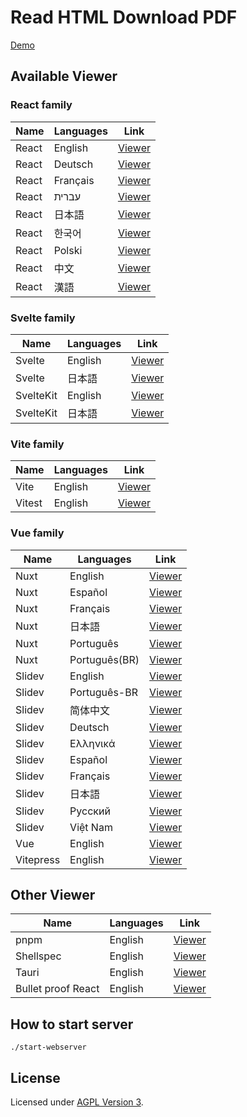 # Read HTML Download PDF

[Demo](https://read-html-download-pdf.vercel.app/)

## Available Viewer

### React family

| Name | Languages | Link |
|--|---|--|
|React| English |[Viewer](https://read-html-download-pdf.vercel.app/#src=/docs/frameworks/react/en/index.html) |
|React | Deutsch |[Viewer](https://read-html-download-pdf.vercel.app/#src=/docs/frameworks/react/de/index.html) |
| React| Français|[Viewer](https://read-html-download-pdf.vercel.app/#src=/docs/frameworks/react/fr/index.html) |
| React| עברית| [Viewer](https://read-html-download-pdf.vercel.app/#src=/docs/frameworks/react/he/index.html)|
| React|  日本語| [Viewer](https://read-html-download-pdf.vercel.app/#src=/docs/frameworks/react/ja/index.html)|
|React | 한국어 | [Viewer](https://read-html-download-pdf.vercel.app/#src=/docs/frameworks/react/ko/index.html)|
|React | Polski| [Viewer](https://read-html-download-pdf.vercel.app/#src=/docs/frameworks/react/pl/index.html)|
| React| 中文 |[Viewer](https://read-html-download-pdf.vercel.app/#src=/docs/frameworks/react/zh-hans/index.html) |
| React| 漢語| [Viewer](https://read-html-download-pdf.vercel.app/#src=/docs/frameworks/react/zh-hant/index.html)|


### Svelte family

| Name | Languages | Link |
|--|---|--|
|Svelte| English |[Viewer](https://read-html-download-pdf.vercel.app/#src=/docs/frameworks/svelte/en/index.html)|
|Svelte| 日本語 |[Viewer](https://read-html-download-pdf.vercel.app/#src=/docs/frameworks/svelte/ja/index.html)|
| SvelteKit| English | [Viewer](https://read-html-download-pdf.vercel.app/#src=/docs/frameworks/sveltekit/en/index.html)|
| SvelteKit| 日本語 | [Viewer](https://read-html-download-pdf.vercel.app/#src=/docs/frameworks/sveltekit/ja/index.html)|

### Vite family

| Name | Languages | Link |
|--|---|--|
| Vite | English | [Viewer](https://read-html-download-pdf.vercel.app/#src=/docs/frameworks/vite/en/guide/index.html)|
| Vitest| English | [Viewer](https://read-html-download-pdf.vercel.app/#src=/docs/frameworks/vitest/en/index.html)|

### Vue family

| Name | Languages | Link |
|--|---|--|
| Nuxt | English| [Viewer](https://read-html-download-pdf.vercel.app/#src=/docs/frameworks/nuxt/en/index.html)|
| Nuxt | Español | [Viewer](https://read-html-download-pdf.vercel.app/#src=/docs/frameworks/nuxt/es/index.html)|
| Nuxt | Français| [Viewer](https://read-html-download-pdf.vercel.app/#src=/docs/frameworks/nuxt/fr/index.html)|
| Nuxt | 日本語 | [Viewer](https://read-html-download-pdf.vercel.app/#src=/docs/frameworks/nuxt/ja/index.html)|
| Nuxt | Português | [Viewer](https://read-html-download-pdf.vercel.app/#src=/docs/frameworks/nuxt/pt/index.html)|
| Nuxt | Português(BR)| [Viewer](https://read-html-download-pdf.vercel.app/#src=/docs/frameworks/nuxt/pt-br/index.html)|
|Slidev| English |[Viewer](https://read-html-download-pdf.vercel.app/#src=/docs/frameworks/slidev/en/index.html)|
|Slidev | Português-BR| [Viewer](https://read-html-download-pdf.vercel.app/#src=/docs/frameworks/slidev/br/index.html)|
|Slidev | 简体中文 | [Viewer](https://read-html-download-pdf.vercel.app/#src=/docs/frameworks/slidev/cn/index.html)|
|Slidev | Deutsch |[Viewer](https://read-html-download-pdf.vercel.app/#src=/docs/frameworks/slidev/de/index.html) |
|Slidev | Ελληνικά | [Viewer](https://read-html-download-pdf.vercel.app/#src=/docs/frameworks/slidev/el/index.html)|
|Slidev | Español |[Viewer](https://read-html-download-pdf.vercel.app/#src=/docs/frameworks/slidev/es/index.html) |
|Slidev | Français | [Viewer](https://read-html-download-pdf.vercel.app/#src=/docs/frameworks/slidev/fr/index.html)|
|Slidev | 日本語 | [Viewer](https://read-html-download-pdf.vercel.app/#src=/docs/frameworks/slidev/ja/index.html)|
|Slidev | Русский | [Viewer](https://read-html-download-pdf.vercel.app/#src=/docs/frameworks/slidev/ru/index.html)|
|Slidev | Việt Nam| [Viewer](https://read-html-download-pdf.vercel.app/#src=/docs/frameworks/slidev/vn/index.html)|
|Vue| English | [Viewer](https://read-html-download-pdf.vercel.app/#src=/docs/frameworks/vue/en/index.html)|
| Vitepress | English | [Viewer](https://read-html-download-pdf.vercel.app/#src=/docs/frameworks/vitepress/en/index.html)|


## Other Viewer

| Name | Languages | Link |
|--|--|--|
| pnpm | English | [Viewer](https://read-html-download-pdf.vercel.app/#src=/docs/frameworks/pnpm/en/index.html)|
| Shellspec | English | [Viewer](https://read-html-download-pdf.vercel.app/#src=/docs/frameworks/shellspec/en/index.html) |
| Tauri | English | [Viewer](https://read-html-download-pdf.vercel.app/#src=/docs/frameworks/tauri/en/index.html) |
| Bullet proof React | English | [Viewer](https://read-html-download-pdf.vercel.app/#src=/docs/frameworks/bullet-proof-react/en/index.htmlt)|

## How to start server

```
./start-webserver
```


## License

Licensed under [AGPL Version 3](https://www.gnu.org/licenses/agpl-3.0.html).

[npm]: https://img.shields.io/npm/v/@vivliostyle/viewer/latest
[npm-next]: https://img.shields.io/npm/v/@vivliostyle/viewer/next
[npm-url]: https://www.npmjs.com/package/@vivliostyle/viewer
[build-status]: https://travis-ci.com/vivliostyle/vivliostyle.js.svg?branch=master
[build-status-url]: https://travis-ci.com/vivliostyle/vivliostyle.js
[deps]: https://img.shields.io/david/vivliostyle/vivliostyle.js?path=packages/viewer
[deps-url]: https://david-dm.org/vivliostyle/vivliostyle.js/?path=packages/viewer
[size]: https://packagephobia.now.sh/badge?p=@vivliostyle/viewer
[size-url]: https://packagephobia.now.sh/result?p=@vivliostyle/viewer
[downloads]: https://img.shields.io/npm/dw/@vivliostyle/viewer.svg
[downloads-url]: https://www.npmjs.com/package/@vivliostyle/viewer
